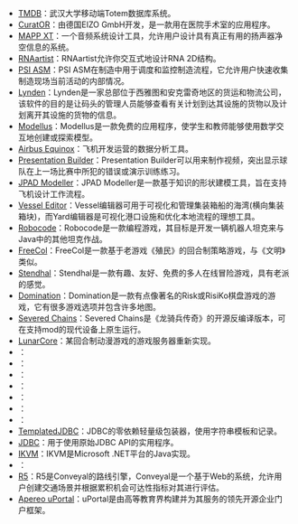 * [TMDB](https://github.com/whu-totemdb/tmdb)：武汉大学移动端Totem数据库系统。
* [CuratOR](https://eizo-or.com/en/global/products/or-software/curator-caliop-vm/)：由德国EIZO GmbH开发，是一款用在医院手术室的应用程序。
* [MAPP XT](https://meyersound.com/product/mapp-xt/)：一个音频系统设计工具，允许用户设计具有真正有用的扬声器净空信息的系统。
* [RNAartist](https://github.com/fjossinet/RNArtist)：RNAartist允许你交互式地设计RNA 2D结构。
* [PSI ASM](https://www.psi.pl/en/products-services/production/)：PSI ASM在制造中用于调度和监控制造流程，它允许用户快速收集制造现场当前活动的内部情况。
* [Lynden](https://www.lynden.com/logistics/)：Lynden是一家总部位于西雅图和安克雷奇地区的货运和物流公司，该软件的目的是让码头的管理人员能够查看有关计划到达其设施的货物以及计划离开其设施的货物的信息。
* [Modellus](https://bitbucket.org/dukke/modellus-x-public-files/src/master/)：Modellus是一款免费的应用程序，使学生和教师能够使用数学交互地创建或探索模型。
* [Airbus Equinox](https://www.airbus.com/en)：飞机开发运营的数据分析工具。
* [Presentation Builder](https://xps.sidelinesports.com/)：Presentation Builder可以用来制作视频，突出显示球队在上一场比赛中所犯的错误或演示训练练习。
* [JPAD Modeller](https://www.smartup-engineering.com/jpad-modeller)：JPAD Modeller是一款基于知识的形状建模工具，旨在支持飞机设计工作流程。
* [Vessel Editor](https://karakun.com/en/how-do-you-visualize-data/)：Vessel编辑器可用于可视化和管理集装箱船的海湾(横向集装箱块)，而Yard编辑器是可视化港口设施和优化本地流程的理想工具。
* [Robocode](https://github.com/robo-code/robocode)：Robocode是一款编程游戏，其目标是开发一辆机器人坦克来与Java中的其他坦克作战。
* [FreeCol](https://github.com/FreeCol/freecol)：FreeCol是一款基于老游戏《殖民》的回合制策略游戏，与《文明》类似。
* [Stendhal](https://github.com/arianne/stendhal)：Stendhal是一款有趣、友好、免费的多人在线冒险游戏，具有老派的感觉。
* [Domination](https://github.com/jibrankhan/Domination)：Domination是一款有点像著名的Risk或RisiKo棋盘游戏的游戏，它有很多游戏选项并包含许多地图。
* [Severed Chains](https://github.com/Legend-of-Dragoon-Modding/Severed-Chains)：Severed Chains是《龙骑兵传奇》的开源反编译版本，可在支持mod的现代设备上原生运行。
* [LunarCore](https://github.com/Melledy/LunarCore)：某回合制动漫游戏的游戏服务器重新实现。
* []()：
* []()：
* []()：
* []()：
* []()：
* []()：
* [](https://github.com/bitterfox/json-string-template)：
* [TemplatedJDBC](https://github.com/hjohn/TemplatedJDBC)：JDBC的零依赖轻量级包装器，使用字符串模板和记录。
* [JDBC](https://github.com/bowbahdoe/jdbc)：用于使用原始JDBC API的实用程序。
* [IKVM](https://github.com/ikvmnet/ikvm)：IKVM是Microsoft .NET平台的Java实现。
* [](https://github.com/nkjmlab/nkjmlab-utils-jpdatum)：
* [R5](https://github.com/conveyal/r5)：R5是Conveyal的路线引擎，Conveyal是一个基于Web的系统，允许用户创建交通场景并根据累积机会可达性指标对其进行评估。
* [Apereo uPortal](https://github.com/uPortal-Project/uPortal)：uPortal是由高等教育界构建并为其服务的领先开源企业门户框架。
